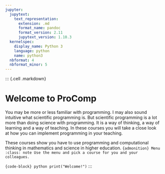 ```yaml
---
jupyter:
  jupytext:
    text_representation:
      extension: .md
      format_name: pandoc
      format_version: 2.11
      jupytext_version: 1.10.3
  kernelspec:
    display_name: Python 3
    language: python
    name: python3
  nbformat: 4
  nbformat_minor: 5
---
```


::: {.cell .markdown}
# Welcome to ProComp

You may be more or less familiar with programming. I may also sound intuitive what scientific programming is. But scientific programming is a lot more than doing science with programming. It is a way of thinking, a way of learning and a way of teaching. In these courses you will take a close look at how you can implement programming in your teaching.

These courses show you have to use programming and computational thinking in mathematics and science in higher education.
`{admonition} Menu :class: note Use the menu and pick a course for you and your colleagues.`

`{code-block} python print("Welcome!")`
:::